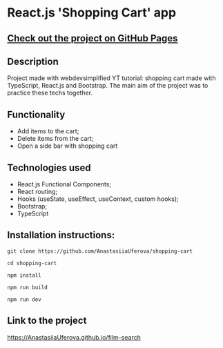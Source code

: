 # React.js 'Shopping Cart' app

## [Check out the project on GitHub Pages](https://AnastasiiaUferova.github.io/film-search)

## Description

Project made with webdevsimplified YT tutorial: shopping cart made with TypeScript, React.js and Bootstrap. The main aim of the project was to practice these techs together.

## Functionality

* Add items to the cart;
* Delete items from the cart;
* Open a side bar with shopping cart

## Technologies used

* React.js Functional Components;
* React routing;
* Hooks (useState, useEffect, useContext, custom hooks);
* Bootstrap;
* TypeScript

## Installation instructions:

```
git clone https://github.com/AnastasiiaUferova/shopping-cart

cd shopping-cart

npm install 

npm run build

npm run dev
```

## Link to the project
https://AnastasiiaUferova.github.io/film-search
